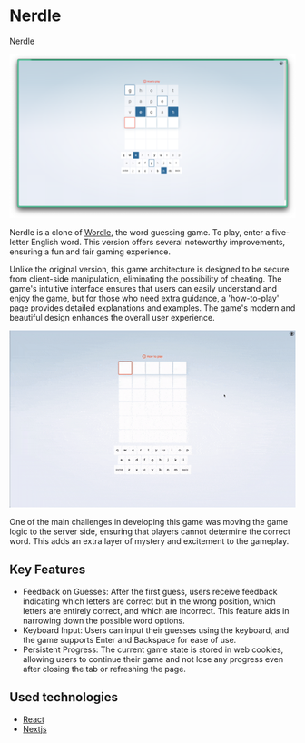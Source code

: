 # Nerdle

[Nerdle](https://guessing-game-app.vercel.app/)

![showcase main page](/nerdle.png)

Nerdle is a clone of [Wordle](https://www.nytimes.com/games/wordle/index.html), the
word guessing game. To play, enter a five-letter English word. This version offers several noteworthy improvements, ensuring a fun and fair gaming experience.

Unlike the original version, this game architecture is designed to be secure from client-side manipulation, eliminating the possibility of cheating. The game's intuitive interface ensures that users can easily understand and enjoy the game, but for those who need extra guidance, a 'how-to-play' page provides detailed explanations and examples. The game's modern and beautiful design enhances the overall user experience.

![demo](/nerdle.gif)

One of the main challenges in developing this game was moving the game logic to the server side, ensuring that players cannot determine the correct word. This adds an extra layer of mystery and excitement to the gameplay.

## Key Features
 - Feedback on Guesses: After the first guess, users receive feedback indicating which letters are correct but in the wrong position, which letters are entirely correct, and which are incorrect. This feature aids in narrowing down the possible word options.
 - Keyboard Input: Users can input their guesses using the keyboard, and the game supports Enter and Backspace for ease of use.
 - Persistent Progress: The current game state is stored in web cookies, allowing users to continue their game and not lose any progress even after closing the tab or refreshing the page.

## Used technologies

- [React](https://react.dev/)
- [Nextjs](https://nextjs.org/)
